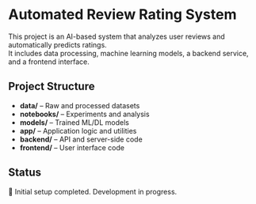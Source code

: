 # Automated Review Rating System

This project is an AI-based system that analyzes user reviews and automatically predicts ratings.  
It includes data processing, machine learning models, a backend service, and a frontend interface.

## Project Structure
- **data/** – Raw and processed datasets  
- **notebooks/** – Experiments and analysis  
- **models/** – Trained ML/DL models  
- **app/** – Application logic and utilities  
- **backend/** – API and server-side code  
- **frontend/** – User interface code  

## Status
🚀 Initial setup completed. Development in progress.
